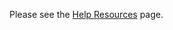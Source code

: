 Please see the [Help Resources](https://github.com/gruntjs/grunt-docs/blob/master/Help-Resources.md) page.
